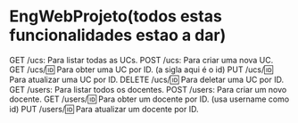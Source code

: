 # EngWebProjeto(todos estas funcionalidades estao a dar)
GET /ucs: Para listar todas as UCs. 
POST /ucs: Para criar uma nova UC.  
GET /ucs/:id: Para obter uma UC por ID. (a sigla aqui é o id)
PUT /ucs/:id: Para atualizar uma UC por ID.
DELETE /ucs/:id: Para deletar uma UC por ID.
GET /users: Para listar todos os docentes. 
POST /users: Para criar um novo docente.
GET /users/:id: Para obter um docente por ID. (usa username como id)
PUT /users/:id: Para atualizar um docente por ID.
